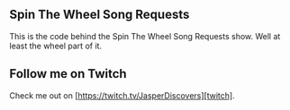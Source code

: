 ## Spin The Wheel Song Requests
This is the code behind the Spin The Wheel Song Requests show. Well at least the wheel part of it.

## Follow me on Twitch
Check me out on [https://twitch.tv/JasperDiscovers][twitch].

[twitch]: https://twitch.tv/JasperDiscovers